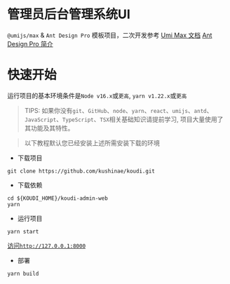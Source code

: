 # 管理员后台管理系统UI

`@umijs/max` & `Ant Design Pro` 模板项目，二次开发参考 [Umi Max 文档](https://next.umijs.org/zh-CN/docs/max/introduce) [Ant Design Pro 简介](https://pro.ant.design/zh-CN/docs/overview/)

# 快速开始

运行项目的基本环境条件是`Node v16.x`或`更高`, `yarn v1.22.x`或`更高`

> TIPS: 如果你没有`git`、`GitHub`、`node`、`yarn`、`react`、`umijs`、`antd`、`JavaScript`、`TypeScript`、`TSX`相关基础知识请提前学习, 项目大量使用了其功能及其特性。

> 以下教程默认您已经安装上述所需安装下载的环境

- 下载项目

```
git clone https://github.com/kushinae/koudi.git
```

- 下载依赖

```
cd ${KOUDI_HOME}/koudi-admin-web
yarn
```

- 运行项目

```
yarn start
```

[访问`http://127.0.0.1:8000`](http://127.0.0.1:8000)

- 部署

```
yarn build
```